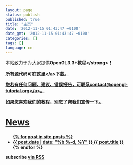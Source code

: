```yaml
---
layout: page
status: publish
published: true
title: "主页"
date: '2012-11-15 01:43:47 +0100'
date_gmt: '2012-11-15 01:43:47 +0100'
categories: []
tags: []
language: cn
---
```

<p>本站致力于为大家提供<strong>OpenGL3.3+教程<&#47;strong>！</p>
<p>所有源代码可在<a title="Download" href="&#47;?page_id=200">这里<&#47;a>下载。</p>
<p>您若有任何问题、建议、错误报告，可联系<a href="mailto:contact@opengl-tutorial.org">contact@opengl-tutorial.org<&#47;a>。</p>
<p>如果您喜欢我们的教程，别忘了帮我们宣传一下。</p>

<div class="home">

  <h1>News</h1>

  <ul class="posts">
    {% for post in site.posts %}
      <li>
        <span class="post-date">{{ post.date | date: "%b %-d, %Y" }}</span>
        <a class="post-link" href="{{ site.baseurl }}{{ post.url }}">{{ post.title }}</a>
      </li>
    {% endfor %}
  </ul>

  <p class="rss-subscribe">subscribe <a href="{{ "/feed.xml" | prepend: site.baseurl }}">via RSS</a></p>

</div>
